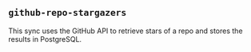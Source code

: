 ## `github-repo-stargazers`

This sync uses the GitHub API to retrieve stars of a repo and stores the results in PostgreSQL.

